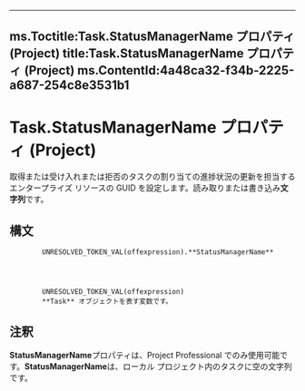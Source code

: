 

---
ms.Toctitle:Task.StatusManagerName プロパティ (Project)
title:Task.StatusManagerName プロパティ (Project)
ms.ContentId:4a48ca32-f34b-2225-a687-254c8e3531b1
---
# Task.StatusManagerName プロパティ (Project)




取得または受け入れまたは拒否のタスクの割り当ての進捗状況の更新を担当するエンタープライズ リソースの GUID を設定します。読み取りまたは書き込み**文字列**です。

## 構文

            UNRESOLVED_TOKEN_VAL(offexpression).**StatusManagerName**




            UNRESOLVED_TOKEN_VAL(offexpression)
            **Task** オブジェクトを表す変数です。



## 注釈
**StatusManagerName**プロパティは、Project Professional でのみ使用可能です。**StatusManagerName**は、ローカル プロジェクト内のタスクに空の文字列です。




